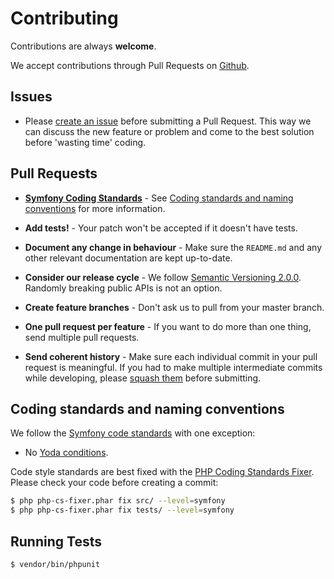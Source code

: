 # Contributing

Contributions are always **welcome**.

We accept contributions through Pull Requests on [Github](https://github.com/ConnectHolland/FilePermissions).


## Issues

- Please [create an issue](https://github.com/ConnectHolland/FilePermissions/issues/new) before submitting a Pull Request. This way we can discuss the new feature or problem and come to the best solution before 'wasting time' coding.


## Pull Requests

- **[Symfony Coding Standards](http://symfony.com/doc/current/contributing/code/standards.html)** - See [Coding standards and naming conventions](#coding-standards-and-naming-conventions) for more information.

- **Add tests!** - Your patch won't be accepted if it doesn't have tests.

- **Document any change in behaviour** - Make sure the `README.md` and any other relevant documentation are kept up-to-date.

- **Consider our release cycle** - We follow [Semantic Versioning 2.0.0](http://semver.org/). Randomly breaking public APIs is not an option.

- **Create feature branches** - Don't ask us to pull from your master branch.

- **One pull request per feature** - If you want to do more than one thing, send multiple pull requests.

- **Send coherent history** - Make sure each individual commit in your pull request is meaningful. If you had to make multiple intermediate commits while developing, please [squash them](http://www.git-scm.com/book/en/v2/Git-Tools-Rewriting-History#Changing-Multiple-Commit-Messages) before submitting.


## Coding standards and naming conventions

We follow the [Symfony code standards](http://symfony.com/doc/current/contributing/code/standards.html) with one exception:

- No [Yoda conditions](https://en.wikipedia.org/wiki/Yoda_conditions).

Code style standards are best fixed with the [PHP Coding Standards Fixer](http://cs.sensiolabs.org/).
Please check your code before creating a commit:

``` bash
$ php php-cs-fixer.phar fix src/ --level=symfony
$ php php-cs-fixer.phar fix tests/ --level=symfony
```


## Running Tests

``` bash
$ vendor/bin/phpunit
```
